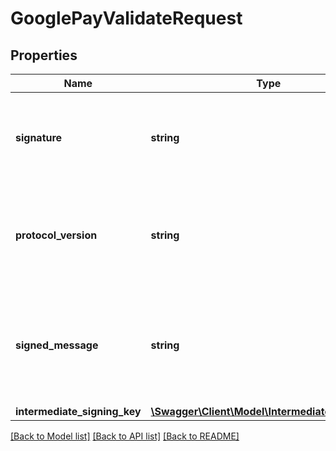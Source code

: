 # GooglePayValidateRequest

## Properties
Name | Type | Description | Notes
------------ | ------------- | ------------- | -------------
**signature** | **string** | Verifies that the message came from Google. It&#x27;s Base64-encoded, and created with ECDSA by the intermediate signing key. | [optional] 
**protocol_version** | **string** | Identifies the encryption or signing scheme under which the message was created. It allows the protocol to evolve over time, if needed. | [optional] 
**signed_message** | **string** | A JSON object serialized as a string that contains the encryptedMessage, ephemeralPublicKey, and tag. It&#x27;s serialized to simplify the signature verification process. | [optional] 
**intermediate_signing_key** | [**\Swagger\Client\Model\IntermediateSigningKey**](IntermediateSigningKey.md) |  | [optional] 

[[Back to Model list]](../../README.md#documentation-for-models) [[Back to API list]](../../README.md#documentation-for-api-endpoints) [[Back to README]](../../README.md)

